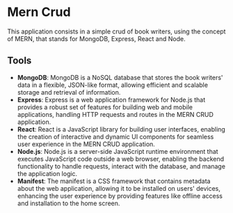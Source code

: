 # Mern Crud
This application consists in a simple crud of book writers, using the concept of MERN, that stands for MongoDB, Express, React and Node.

## Tools
* __MongoDB__: MongoDB is a NoSQL database that stores the book writers' data in a flexible, JSON-like format, allowing efficient and scalable storage and retrieval of information.
* __Express__: Express is a web application framework for Node.js that provides a robust set of features for building web and mobile applications, handling HTTP requests and routes in the MERN CRUD application.
* __React__: React is a JavaScript library for building user interfaces, enabling the creation of interactive and dynamic UI components for seamless user experience in the MERN CRUD application.
* __Node.js__: Node.js is a server-side JavaScript runtime environment that executes JavaScript code outside a web browser, enabling the backend functionality to handle requests, interact with the database, and manage the application logic.
* __Manifest__: The manifest is a CSS framework that contains metadata about the web application, allowing it to be installed on users' devices, enhancing the user experience by providing features like offline access and installation to the home screen.
